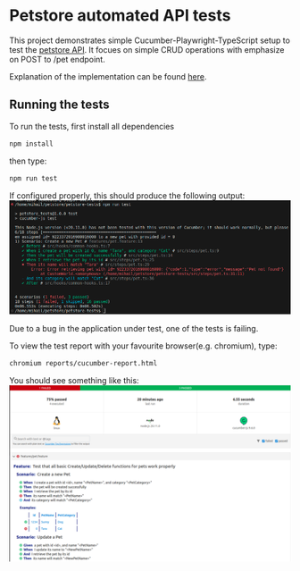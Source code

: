# Petstore automated API tests

This project demonstrates simple Cucumber-Playwright-TypeScript setup to test the [petstore API](https://petstore.swagger.io/). It focues on simple CRUD operations with emphasize on POST to /pet endpoint.

Explanation of the implementation can be found [here](./docs/Explanation.md).

## Running the tests
To run the tests, first install all dependencies
```bash
npm install
```
then type:

```bash
npm run test
```
If configured properly, this should produce the following output:
![Console Output](./docs/console_output.png)

Due to a bug in the application under test, one of the tests is failing.

To view the test report with your favourite browser(e.g. chromium), type:
```bash
chromium reports/cucumber-report.html
```
You should see something like this:
![Console Output](./docs/cucumber-report.png)